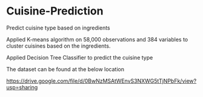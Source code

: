 # Cuisine-Prediction

Predict cuisine type based on ingredients

Applied K-means algorithm on 58,000 observations and 384 variables to cluster cuisines based on the ingredients. 

Applied Decision Tree Classifier to predict the cuisine type

The dataset can be found at the below location

https://drive.google.com/file/d/0BwNzMSAtWEnvS3NXWG5tTjNPbFk/view?usp=sharing
